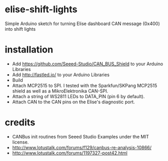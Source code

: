 # elise-shift-lights
Simple Arduino sketch for turning Elise dashboard CAN message (0x400) into shift lights

# installation
* Add https://github.com/Seeed-Studio/CAN_BUS_Shield to your Arduino Libraries
* Add http://fastled.io/ to your Arduino Libraries
* Build
* Attach MCP2515 to SPI. I tested with the Sparkfun/SKPang MCP2515 shield as well as a MikroElektronika CAN-SPI.
* Attach a string of WS2811 LEDs to DATA_PIN (pin 6 by default).
* Attach CAN to the CAN pins on the Elise's diagnostic port.

# credits
* CANBus init routines from Seeed Studio Examples under the MIT license.
* http://www.lotustalk.com/forums/f129/canbus-re-analysis-10866/
* http://www.lotustalk.com/forums/1197327-post42.html
